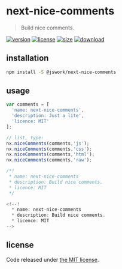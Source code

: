 # next-nice-comments
> Build nice comments.

[![version][version-image]][version-url]
[![license][license-image]][license-url]
[![size][size-image]][size-url]
[![download][download-image]][download-url]

## installation
```bash
npm install -S @jswork/next-nice-comments
```

## usage
```js
var comments = [
  'name: next-nice-comments',
  'description: Just a lite',
  'licence: MIT'
];

// list, type:
nx.niceComments(comments,'js');
nx.niceComments(comments,'css');
nx.niceComments(comments,'html');
nx.niceComments(comments,'raw');

/*!
 * name: next-nice-comments
 * description: Build nice comments.
 * licence: MIT
 */

<!--!
  * name: next-nice-comments
  * description: Build nice comments.
  * licence: MIT
--> 
```

## license
Code released under [the MIT license](https://github.com/afeiship/next-nice-comments/blob/master/LICENSE.txt).

[version-image]: https://img.shields.io/npm/v/@jswork/next-nice-comments
[version-url]: https://npmjs.org/package/@jswork/next-nice-comments

[license-image]: https://img.shields.io/npm/l/@jswork/next-nice-comments
[license-url]: https://github.com/afeiship/next-nice-comments/blob/master/LICENSE.txt

[size-image]: https://img.shields.io/bundlephobia/minzip/@jswork/next-nice-comments
[size-url]: https://github.com/afeiship/next-nice-comments/blob/master/dist/next-nice-comments.min.js

[download-image]: https://img.shields.io/npm/dm/@jswork/next-nice-comments
[download-url]: https://www.npmjs.com/package/@jswork/next-nice-comments
